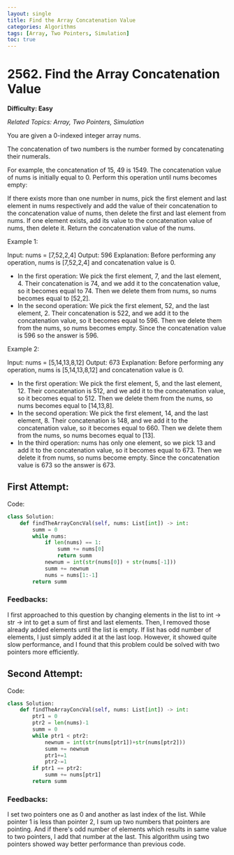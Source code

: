 ```yaml
---
layout: single
title: Find the Array Concatenation Value
categories: Algorithms
tags: [Array, Two Pointers, Simulation]
toc: true
---
```


# 2562. Find the Array Concatenation Value

**Difficulty: Easy**

*Related Topics: Array, Two Pointers, Simulation*

You are given a 0-indexed integer array nums.

The concatenation of two numbers is the number formed by concatenating their numerals.

For example, the concatenation of 15, 49 is 1549.
The concatenation value of nums is initially equal to 0. Perform this operation until nums becomes empty:

If there exists more than one number in nums, pick the first element and last element in nums respectively and add the value of their concatenation to the concatenation value of nums, then delete the first and last element from nums.
If one element exists, add its value to the concatenation value of nums, then delete it.
Return the concatenation value of the nums.

 
Example 1:

Input: nums = [7,52,2,4]
Output: 596
Explanation: Before performing any operation, nums is [7,52,2,4] and concatenation value is 0.
 - In the first operation:
We pick the first element, 7, and the last element, 4.
Their concatenation is 74, and we add it to the concatenation value, so it becomes equal to 74.
Then we delete them from nums, so nums becomes equal to [52,2].
 - In the second operation:
We pick the first element, 52, and the last element, 2.
Their concatenation is 522, and we add it to the concatenation value, so it becomes equal to 596.
Then we delete them from the nums, so nums becomes empty.
Since the concatenation value is 596 so the answer is 596.

Example 2:

Input: nums = [5,14,13,8,12]
Output: 673
Explanation: Before performing any operation, nums is [5,14,13,8,12] and concatenation value is 0.
 - In the first operation:
We pick the first element, 5, and the last element, 12.
Their concatenation is 512, and we add it to the concatenation value, so it becomes equal to 512.
Then we delete them from the nums, so nums becomes equal to [14,13,8].
 - In the second operation:
We pick the first element, 14, and the last element, 8.
Their concatenation is 148, and we add it to the concatenation value, so it becomes equal to 660.
Then we delete them from the nums, so nums becomes equal to [13].
 - In the third operation:
nums has only one element, so we pick 13 and add it to the concatenation value, so it becomes equal to 673.
Then we delete it from nums, so nums become empty.
Since the concatenation value is 673 so the answer is 673.

## First Attempt:

Code:
```python
class Solution:
    def findTheArrayConcVal(self, nums: List[int]) -> int:
        summ = 0
        while nums:
            if len(nums) == 1:
                summ += nums[0]
                return summ
            newnum = int(str(nums[0]) + str(nums[-1]))
            summ += newnum
            nums = nums[1:-1]
        return summ
```        
### Feedbacks:
I first approached to this question by changing elements in the list to int -> str -> int to get a sum of first and last elements. Then,
I removed those already added elements until the list is empty. If list has odd number of elements, I just simply added it at the last loop. However,
it showed quite slow performance, and I found that this problem could be solved with two pointers more efficiently.

## Second Attempt:

Code:
```python
class Solution:
    def findTheArrayConcVal(self, nums: List[int]) -> int:
        ptr1 = 0
        ptr2 = len(nums)-1
        summ = 0
        while ptr1 < ptr2:
            newnum = int(str(nums[ptr1])+str(nums[ptr2]))
            summ += newnum
            ptr1+=1
            ptr2-=1
        if ptr1 == ptr2:
            summ += nums[ptr1]
        return summ
```
### Feedbacks: 
I set two pointers one as 0 and another as last index of the list. While pointer 1 is less than pointer 2, I sum up two numbers that pointers
are pointing. And if there's odd number of elements which results in same value to two pointers, I add that number at the last. This algorithm using
two pointers showed way better performance than previous code.